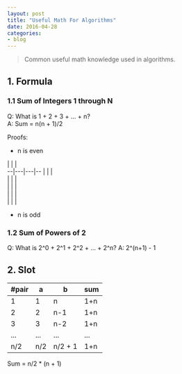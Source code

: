 ```yaml
---
layout: post
title: "Useful Math For Algorithms"
date: 2016-04-28
categories:
- blog
---
```


> Common useful math knowledge used in algorithms.

## 1. Formula
### 1.1 Sum of Integers 1 through N
Q: What is 1 + 2 + 3 + ... + n?  
A: Sum = n(n + 1)/2  

Proofs:

* n is even

|   |   |  
--|---|---|--
|   |   |  
|   |   |  
|   |   |  
|   |   |  
|   |   |  

* n is odd

### 1.2 Sum of Powers of 2
Q: What is 2^0 + 2^1 + 2^2 + ... + 2^n?
A: 2^(n+1) - 1

## 2. Slot
|#pair| a | b | sum |
|---|---|---|---|
| 1 | 1 | n | 1+n |
| 2 | 2 | n-1 | 1+n |
| 3 | 3 | n-2 | 1+n |
| ... | ... | ... | ... |
| n/2 | n/2 | n/2 + 1 | 1+n |

Sum = n/2 * (n + 1)
